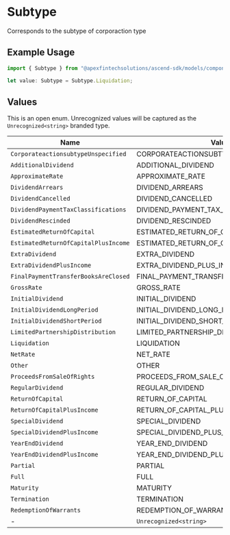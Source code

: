 # Subtype

Corresponds to the subtype of corporaction type

## Example Usage

```typescript
import { Subtype } from "@apexfintechsolutions/ascend-sdk/models/components";

let value: Subtype = Subtype.Liquidation;
```

## Values

This is an open enum. Unrecognized values will be captured as the `Unrecognized<string>` branded type.

| Name                                    | Value                                   |
| --------------------------------------- | --------------------------------------- |
| `CorporateactionsubtypeUnspecified`     | CORPORATEACTIONSUBTYPE_UNSPECIFIED      |
| `AdditionalDividend`                    | ADDITIONAL_DIVIDEND                     |
| `ApproximateRate`                       | APPROXIMATE_RATE                        |
| `DividendArrears`                       | DIVIDEND_ARREARS                        |
| `DividendCancelled`                     | DIVIDEND_CANCELLED                      |
| `DividendPaymentTaxClassifications`     | DIVIDEND_PAYMENT_TAX_CLASSIFICATIONS    |
| `DividendRescinded`                     | DIVIDEND_RESCINDED                      |
| `EstimatedReturnOfCapital`              | ESTIMATED_RETURN_OF_CAPITAL             |
| `EstimatedReturnOfCapitalPlusIncome`    | ESTIMATED_RETURN_OF_CAPITAL_PLUS_INCOME |
| `ExtraDividend`                         | EXTRA_DIVIDEND                          |
| `ExtraDividendPlusIncome`               | EXTRA_DIVIDEND_PLUS_INCOME              |
| `FinalPaymentTransferBooksAreClosed`    | FINAL_PAYMENT_TRANSFER_BOOKS_ARE_CLOSED |
| `GrossRate`                             | GROSS_RATE                              |
| `InitialDividend`                       | INITIAL_DIVIDEND                        |
| `InitialDividendLongPeriod`             | INITIAL_DIVIDEND_LONG_PERIOD            |
| `InitialDividendShortPeriod`            | INITIAL_DIVIDEND_SHORT_PERIOD           |
| `LimitedPartnershipDistribution`        | LIMITED_PARTNERSHIP_DISTRIBUTION        |
| `Liquidation`                           | LIQUIDATION                             |
| `NetRate`                               | NET_RATE                                |
| `Other`                                 | OTHER                                   |
| `ProceedsFromSaleOfRights`              | PROCEEDS_FROM_SALE_OF_RIGHTS            |
| `RegularDividend`                       | REGULAR_DIVIDEND                        |
| `ReturnOfCapital`                       | RETURN_OF_CAPITAL                       |
| `ReturnOfCapitalPlusIncome`             | RETURN_OF_CAPITAL_PLUS_INCOME           |
| `SpecialDividend`                       | SPECIAL_DIVIDEND                        |
| `SpecialDividendPlusIncome`             | SPECIAL_DIVIDEND_PLUS_INCOME            |
| `YearEndDividend`                       | YEAR_END_DIVIDEND                       |
| `YearEndDividendPlusIncome`             | YEAR_END_DIVIDEND_PLUS_INCOME           |
| `Partial`                               | PARTIAL                                 |
| `Full`                                  | FULL                                    |
| `Maturity`                              | MATURITY                                |
| `Termination`                           | TERMINATION                             |
| `RedemptionOfWarrants`                  | REDEMPTION_OF_WARRANTS                  |
| -                                       | `Unrecognized<string>`                  |